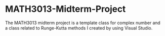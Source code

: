 # MATH3013-Midterm-Project
The MATH3013 midterm project is a template class for complex number and a class related to Runge-Kutta methods I created by using Visual Studio.
